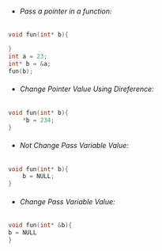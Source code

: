 - ###### Pass a pointer in a function:
```c++
void fun(int* b){

}
int a = 23;
int* b = &a;
fun(b);
```
- ###### Change Pointer Value Using Direference:
```c++
void fun(int* b){
	*b = 234;
}
```
- ###### Not Change Pass Variable Value:
```c++
void fun(int* b){
	b = NULL;
}
```
- ###### Change Pass Variable Value:
```c++
void fun(int* &b){
b = NULL
}
```